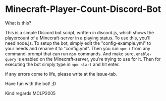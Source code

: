 # Minecraft-Player-Count-Discord-Bot

What is this?

This is a simple Discord bot script, written in discord.js, which shows the playercount of a Minecraft-server in a playing status.
To use this, you'll need node.js.
To setup the bot, simply edit the "config-example.yml" to your needs and rename it to "config.yml".
Then you run `npm i` from any command-prompt that can run `npm`-commands.
And make sure, `enable-query` is enabled on the Minecraft-server, you're trying to use for it.
Then for executing the bot simply type in `npm start` and hit enter.

if any errors come to life, please write at the issue-tab.

Have fun with the bot! ;D

Kind regards
MCLP2005
